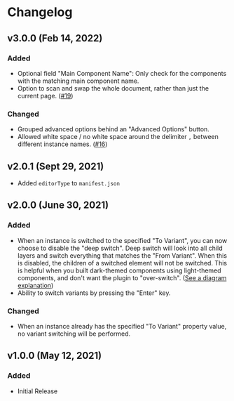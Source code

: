 # Changelog

## v3.0.0 (Feb 14, 2022)

### Added

-   Optional field "Main Component Name": Only check for the components with the matching main component name.
-   Option to scan and swap the whole document, rather than just the current page. ([#19](https://github.com/brightlayer-ui/figma-plugins/issues/19))

### Changed

-   Grouped advanced options behind an "Advanced Options" button.
-   Allowed white space / no white space around the delimiter `,` between different instance names. ([#16](https://github.com/brightlayer-ui/figma-plugins/issues/16))

## v2.0.1 (Sept 29, 2021)

-   Added `editorType` to `manifest.json`

## v2.0.0 (June 30, 2021)

### Added

-   When an instance is switched to the specified "To Variant", you can now choose to disable the "deep switch". Deep switch will look into all child layers and switch everything that matches the "From Variant". When this is disabled, the children of a switched element will not be switched. This is helpful when you built dark-themed components using light-themed components, and don't want the plugin to "over-switch". ([See a diagram explanation](./_assets_/deep-switch-diagram.png))
-   Ability to switch variants by pressing the "Enter" key.

### Changed

-   When an instance already has the specified "To Variant" property value, no variant switching will be performed.

## v1.0.0 (May 12, 2021)

### Added

-   Initial Release
